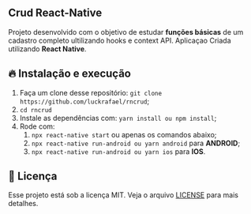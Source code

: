 ## Crud React-Native

Projeto desenvolvido com o objetivo de estudar **funções básicas** de um cadastro completo ultilizando hooks e context API. Aplicaçao Criada utilizando **React Native**.


## 🔥 Instalação e execução

1. Faça um clone desse repositório: `git clone https://github.com/luckrafael/rncrud`;
2. `cd rncrud`
3. Instale as dependências com: `yarn install ou npm install`;
4. Rode com:
   1. `npx react-native start` ou apenas os comandos abaixo;
   2. `npx react-native run-android ou yarn android` para **ANDROID**;
   3. `npx react-native run-android ou yarn ios` para **IOS**.

## :memo: Licença

Esse projeto está sob a licença MIT. Veja o arquivo [LICENSE](LICENSE) para mais detalhes.
